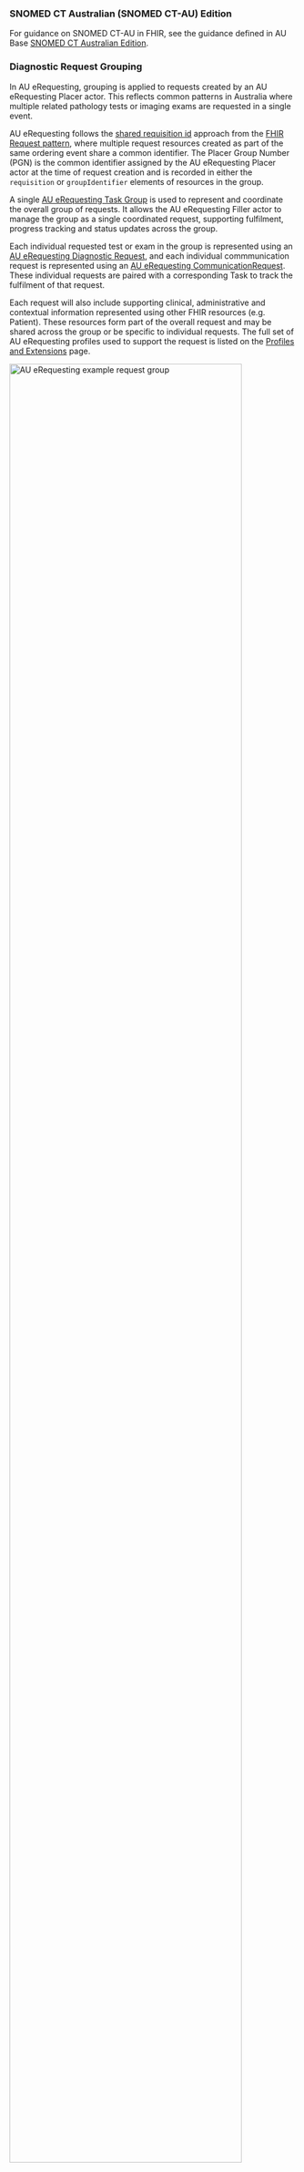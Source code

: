 ### SNOMED CT Australian (SNOMED CT-AU) Edition
For guidance on SNOMED CT-AU in FHIR, see the guidance defined in AU Base [SNOMED CT Australian Edition](https://build.fhir.org/ig/hl7au/au-fhir-base/generalguidance.html#snomed-ct-australian-edition).

### Diagnostic Request Grouping

In AU eRequesting, grouping is applied to requests created by an AU eRequesting Placer actor. This reflects common patterns in Australia where multiple related pathology tests or imaging exams are requested in a single event.

AU eRequesting follows the [shared requisition id](https://hl7.org/fhir/request.html#requisitionid) approach from the [FHIR Request pattern](https://hl7.org/fhir/request.html), where multiple request resources created as part of the same ordering event share a common identifier. The Placer Group Number (PGN) is the common identifier assigned by the AU eRequesting Placer actor at the time of request creation and is recorded in either the `requisition` or `groupIdentifier` elements of resources in the group.

A single [AU eRequesting Task Group](StructureDefinition-au-erequesting-task-group.html) is used to represent and coordinate the overall group of requests. It allows the AU eRequesting Filler actor to manage the group as a single coordinated request, supporting fulfilment, progress tracking and status updates across the group.
 
Each individual requested test or exam in the group is represented using an [AU eRequesting Diagnostic Request](StructureDefinition-au-erequesting-diagnosticrequest.html), and each individual commmunication request is represented using an [AU eRequesting CommunicationRequest](StructureDefinition-au-erequesting-communicationrequest.html). These individual requests are paired with a corresponding Task to track the fulfilment of that request.
 
Each request will also include supporting clinical, administrative and contextual information represented using other FHIR resources (e.g. Patient). These resources form part of the overall request and may be shared across the group or be specific to individual requests. The full set of AU eRequesting profiles used to support the request is listed on the [Profiles and Extensions](profiles-and-extensions.html) page. 

 <div> 
    <img src="au-erequesting-example-request-group.svg" alt="AU eRequesting example request group" style="width:90%"/>
  </div>
*Figure 1: AU eRequesting example request group*

#### Request Group Guidance
- A task group:
  - Is used to manage the group as a single coordinated request and is implemented using [AU eRequesting Task Group](StructureDefinition-au-erequesting-task-group.html) 
  - **SHALL** always be created, including when there is only a single request for a test or exam. This ensures consistent implementation and uniform processing by the AU eRequesting Filler actor.
  - Is assigned the Placer Group Number (PGN) in `Task.groupIdentifier` by the AU eRequesting Placer actor to logically associate all requests in the order 
  - Is identified by the `Task.meta.tag` of "fulfilment-task-group"
- Each task request in the group:
  - Supports fulfilment tracking of a request and is implemented using the relevant Task profile:
    - [AU eRequesting Task Diagnostic Request](StructureDefinition-au-erequesting-task-diagnosticrequest.html)
    - [AU eRequesting Task Communication Request](StructureDefinition-au-erequesting-task-communicationrequest.html)
  - Uses `Task.focus` to reference the specific diagnostic request of which fulfilment is being tracked
  - Uses `Task.partOf` to reference the [AU eRequesting Task Group](StructureDefinition-au-erequesting-task-group.html)
  - Is assigned the Placer Group Number (PGN) in `Task.groupIdentifier`
  - Is identified by the `Task.meta.tag` of "fulfilment-task"
- Each diagnostic request in the group:
  - Represents a request for a single test or exam and is implemented using the relevant ServiceRequest profile:
    - [AU eRequesting Pathology Request](StructureDefinition-au-erequesting-servicerequest-path.html)
    - [AU eRequesting Imaging Request](StructureDefinition-au-erequesting-servicerequest-imag.html)
  - Is assigned the Placer Group Number (PGN) in `ServiceRequest.requisition`
  - Is assigned an optional `ServiceRequest.displaySequence` that reflects the visual order or sequence of diagnostic requests within the group as they appear on a paper request form
- Each communication request in the group:
  - Represents a single communication request and is implemented using the relevant CommunicationRequest profile:
    - [AU eRequesting CommunicationRequest CopyTo](StructureDefinition-au-erequesting-communicationrequest-copyto.html)
    - [AU eRequesting CommunicationRequest Patient](StructureDefinition-au-erequesting-communicationrequest-patient.html)
    - [AU eRequesting CommunicationRequest Urgent Provider](StructureDefinition-au-erequesting-communicationrequest-urgentprovider.html)
  - Is assigned the Placer Group Number (PGN) in `CommunicationRequest.groupIdentifier`

### Implementation Considerations

This section highlights aspects for implementers to consider when designing and developing AU eRequesting solutions.

#### Human-Readable Narrative

It is recommended that FHIR resources exchanged as part of AU eRequesting include a human-readable narrative in the text element, consistent with the [FHIR DomainResource specification](https://hl7.org/fhir/R4/domainresource.html). When narrative is absent, a system that cannot fully interpret the structured content may misrepresent or omit the clinical intent, creating clinical safety risks. Narrative ensures that the clinical meaning is available to receiving systems, regardless of whether they process the structured content, supporting the safe and progressive adoption of structured data.

#### Transaction Bundles

In AU eRequesting, an order typically involves multiple related FHIR resources. To help ensure consistent linkage and referential integrity across these related resources, AU eRequesting Placer actors could consider using a FHIR [Bundle](https://hl7.org/fhir/R4/bundle.html) of type `transaction` to create the resources on the server as part of a single atomic transaction. This means all resources in the request are either created successfully or rejected together, which aligns with [FHIR transaction processing rules](https://hl7.org/fhir/R4/http.html#trules) and the [FHIR Request pattern](https://hl7.org/fhir/R4/request.html).

If a transaction Bundle is not used, the sequence in which resources are created to satisfy dependencies and uphold referential integrity needs to be carefully considered. This consideration is particularly important for the [AU eRequesting Task Group](StructureDefinition-au-erequesting-task-group.html), which serves as the entry point for AU eRequesting Filler actors to find and manage fulfilment tasks for the same request.

#### Workflow Event Tracking
AU eRequesting Placer, Filler, and Patient actors are likely to need to discover and monitor changes to key resources throughout the diagnostic request and fulfilment lifecycle. See the [AU eRequesting Workflow Guidance](workflow.html) page.

FHIR provides mechanisms that enable client systems to monitor resource changes and can be used track the status and progression of requests through the fulfilment workflow. These include:
- [Polling](https://hl7.org/fhir/exchanging-polling.html): clients periodically query the server using search parameters to find and track updates.
- [Subscriptions](https://hl7.org/fhir/R4/subscription.html): clients register a Subscription to receive notifications when resources matching specific criteria are created or updated, using the FHIR Subscriptions framework. 

#### References

FHIR defines several types of references, including literal, logical, and contained references. The characteristics and implications of these reference types are described in the FHIR [Resource References](https://hl7.org/fhir/references.html) page.

AU eRequesting Release 1 does not constrain the choice of reference type, and implementers should be aware of the implications of the different approaches within their implementation context.

#### Re-use of Referenced Resources

Some referenced resources, such as Patient, PractitionerRole, Practitioner, and Organization, may be used more broadly than the context of a single ordering event. They may be created for the context of a request, managed for reuse within an organisation, or shared across systems. The way these resources are created or reused has implications for how they are used across implementations. Key aspects to consider are:
- Ownership: which system is responsible for creating and maintaining the resource
- Scope: whether the resource is managed for a request, within an organisation, or across systems
- Updates: how changes to the resource are managed and how those changes affect requests that already reference it


